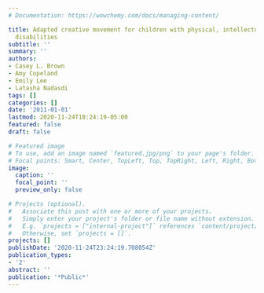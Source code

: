```yaml
---
# Documentation: https://wowchemy.com/docs/managing-content/

title: Adapted creative movement for children with physical, intellectual, and developmental
  disabilities
subtitle: ''
summary: ''
authors:
- Casey L. Brown
- Amy Copeland
- Emily Lee
- Latasha Nadasdi
tags: []
categories: []
date: '2011-01-01'
lastmod: 2020-11-24T18:24:19-05:00
featured: false
draft: false

# Featured image
# To use, add an image named `featured.jpg/png` to your page's folder.
# Focal points: Smart, Center, TopLeft, Top, TopRight, Left, Right, BottomLeft, Bottom, BottomRight.
image:
  caption: ''
  focal_point: ''
  preview_only: false

# Projects (optional).
#   Associate this post with one or more of your projects.
#   Simply enter your project's folder or file name without extension.
#   E.g. `projects = ["internal-project"]` references `content/project/deep-learning/index.md`.
#   Otherwise, set `projects = []`.
projects: []
publishDate: '2020-11-24T23:24:19.708054Z'
publication_types:
- '2'
abstract: ''
publication: '*Public*'
---
```


